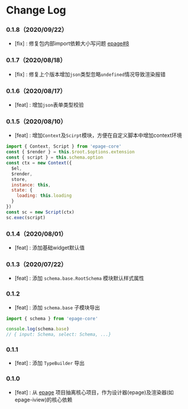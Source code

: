 # Change Log

### 0.1.8（2020/09/22）

- [fix] : 修复包内部import依赖大小写问题 [epage#8](https://github.com/didi/epage/issues/8)

### 0.1.7（2020/08/18）

- [fix] : 修复上个版本增加`json`类型忽略`undefined`情况导致渲染报错

### 0.1.6（2020/08/17）

- [feat] : 增加`json`表单类型校验

### 0.1.5（2020/08/10）

- [feat] : 增加`Context`及`Scirpt`模块，方便在自定义脚本中增加context环境

```js
import { Context, Script } from 'epage-core'
const { $render } = this.$root.$options.extension
const { script } = this.schema.option
const ctx = new Context({
  $el,
  $render,
  store,
  instance: this,
  state: {
    loading: this.loading
  }
})
const sc = new Script(ctx)
sc.exec(script)
```


### 0.1.4（2020/08/01）

- [feat] : 添加基础widget默认值

### 0.1.3（2020/07/22）

- [feat] : 添加 `schema.base.RootSchema` 模块默认样式属性

### 0.1.2

- [feat] : 添加 `schema.base` 子模块导出

```js
import { schema } from 'epage-core'

console.log(schema.base)
// { input: Schema, select: Schema, ...}
```

### 0.1.1

- [feat] : 添加 `TypeBuilder` 导出

### 0.1.0

- [feat] : 从 [epage](https://github.com/didi/epage) 项目抽离核心项目，作为设计器(epage)及渲染器(如epage-iview)的核心依赖